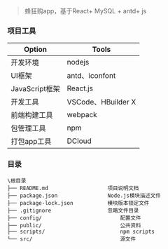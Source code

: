 > 蜂狂购app，基于React+ MySQL + antd+ js

### 项目工具

| Option         | Tools              |
| -------------- | ------------------ |
| 开发环境       | nodejs             |
| UI框架         | antd、iconfont     |
| JavaScript框架 | React.js           |
| 开发工具       | VSCode、HBuilder X |
| 前端构建工具   | webpack            |
| 包管理工具     | npm                |
| 打包app工具    | DCloud             |

### 目录

```
\根目录
├── README.md					项目说明文档
├── package.json				Node.js模块描述文件
├── package-lock.json			模块版本锁定文件
├── .gitignore					忽略文件目录
├── config/							配置文件
├── public/							公共资料
├── scripts/						npm scripts
└── src/							源文件
```


